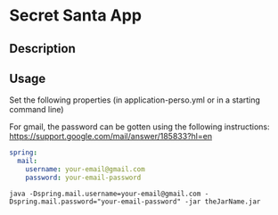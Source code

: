 # Secret Santa App

## Description


## Usage
Set the following properties (in application-perso.yml or in a starting command line)

For gmail, the password can be gotten using the following instructions: https://support.google.com/mail/answer/185833?hl=en

```yaml
spring:
  mail:
    username: your-email@gmail.com
    password: your-email-password
```

```shell
java -Dspring.mail.username=your-email@gmail.com -Dspring.mail.password="your-email-password" -jar theJarName.jar
```